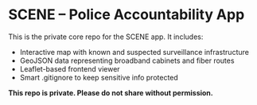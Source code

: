 # SCENE – Police Accountability App

This is the private core repo for the SCENE app. It includes:

- Interactive map with known and suspected surveillance infrastructure
- GeoJSON data representing broadband cabinets and fiber routes
- Leaflet-based frontend viewer
- Smart .gitignore to keep sensitive info protected

**This repo is private. Please do not share without permission.**